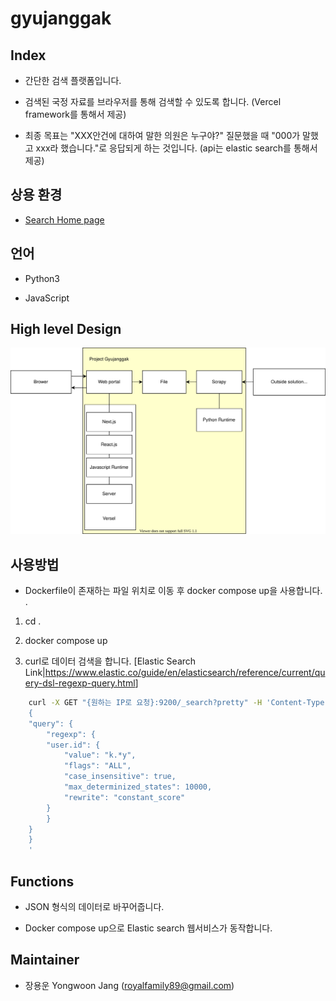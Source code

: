 # gyujanggak

## Index

* 간단한 검색 플랫폼입니다.

* 검색된 국정 자료를 브라우저를 통해 검색할 수 있도록 합니다. (Vercel framework를 통해서 제공)

* 최종 목표는 "XXX안건에 대하여 말한 의원은 누구야?" 질문했을 때 "000가 말했고 xxx라 했습니다."로 응답되게 하는 것입니다. (api는 elastic search를 통해서 제공)

## 상용 환경

* [Search Home page](https://gyujanggak.vercel.app)

## 언어 

* Python3

* JavaScript

## High level Design

![gyujanggak HLD /architecure/gyujanggakHLA.svg 참고](https://raw.githubusercontent.com/YongwoonJang/gyujanggak/master/architecture/gyujanggakHLA.svg)

## 사용방법

* Dockerfile이 존재하는 파일 위치로 이동 후 docker compose up을 사용합니다. .

1. cd .

2. docker compose up

3. curl로 데이터 검색을 합니다. [Elastic Search Link|<https://www.elastic.co/guide/en/elasticsearch/reference/current/query-dsl-regexp-query.html>]

```bash
    curl -X GET "{원하는 IP로 요청}:9200/_search?pretty" -H 'Content-Type: application/json' -d'
    {
    "query": {
        "regexp": {
        "user.id": {
            "value": "k.*y",
            "flags": "ALL",
            "case_insensitive": true,
            "max_determinized_states": 10000,
            "rewrite": "constant_score"
        }
        }
    }
    }
    '
```

## Functions

* JSON 형식의 데이터로 바꾸어줍니다.

* Docker compose up으로 Elastic search 웹서비스가 동작합니다.

## Maintainer

* 장용운 Yongwoon Jang (royalfamily89@gmail.com)
